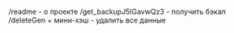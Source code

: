 /readme - о проекте
/get_backupJ5lGavwQz3 - получить бэкап
/deleteGen + мини-хэш - удалить все данные 
